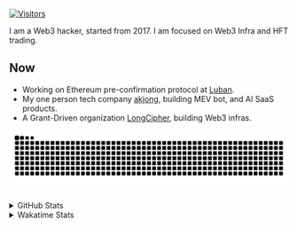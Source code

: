 <!-- markdownlint-disable MD041 MD010 MD033 -->
[![Visitors](https://api.visitorbadge.io/api/daily?path=Akagi201%2FAkagi201&label=Visitors%20Today&countColor=%2337d67a)](https://visitorbadge.io/status?path=Akagi201%2FAkagi201)

I am a Web3 hacker, started from 2017. I am focused on Web3 Infra and HFT trading.

## Now

* Working on Ethereum pre-confirmation protocol at [Luban](https://github.com/lu-bann).
* My one person tech company [akjong](https://github.com/akjong), building MEV bot, and AI SaaS products.
* A Grant-Driven organization [LongCipher](https://github.com/longcipher), building Web3 infras.

[![github contribution grid snake animation](https://raw.githubusercontent.com/Akagi201/Akagi201/output/github-contribution-grid-snake.svg#gh-light-mode-only)](https://github.com/Akagi201)

<details>
<summary>GitHub Stats</summary>
  <a href="https://github.com/Akagi201"><img alt="Profile Detail" src="https://raw.githubusercontent.com/Akagi201/Akagi201/master/profile-summary-card-output/dracula/0-profile-details.svg" /></a>
  <a href="https://github.com/Akagi201"><img alt="Github Stats" src="https://raw.githubusercontent.com/Akagi201/Akagi201/master/profile-summary-card-output/dracula/3-stats.svg" /></a>
  <a href="https://github.com/Akagi201"><img alt="Lang By Commits" src="https://raw.githubusercontent.com/Akagi201/Akagi201/master/profile-summary-card-output/dracula/2-most-commit-language.svg" /></a>
</details>

<details>
<summary>Wakatime Stats</summary>
<br>

<!--START_SECTION:waka-->

```txt
From: 16 January 2025 - To: 23 January 2025

Total Time: 21 hrs 51 mins

Other              12 hrs 40 mins  ██████████████▒░░░░░░░░░░   57.97 %
Rust               2 hrs 14 mins   ██▓░░░░░░░░░░░░░░░░░░░░░░   10.28 %
sh                 1 hr 43 mins    ██░░░░░░░░░░░░░░░░░░░░░░░   07.86 %
Markdown           1 hr 17 mins    █▒░░░░░░░░░░░░░░░░░░░░░░░   05.92 %
YAML               51 mins         █░░░░░░░░░░░░░░░░░░░░░░░░   03.94 %
TypeScript         44 mins         █░░░░░░░░░░░░░░░░░░░░░░░░   03.36 %
Jupyter Notebook   27 mins         ▓░░░░░░░░░░░░░░░░░░░░░░░░   02.11 %
Bash               19 mins         ▒░░░░░░░░░░░░░░░░░░░░░░░░   01.51 %
Go                 18 mins         ▒░░░░░░░░░░░░░░░░░░░░░░░░   01.43 %
TOML               16 mins         ▒░░░░░░░░░░░░░░░░░░░░░░░░   01.29 %
```

<!--END_SECTION:waka-->

</details>
